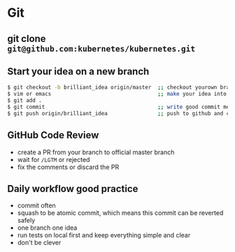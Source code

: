 # Git

## git clone `git@github.com:kubernetes/kubernetes.git`

## Start your idea on a new branch

```bash
$ git checkout -b brilliant_idea origin/master  ;; checkout yourown branch from master to work on
$ vim or emacs                                  ;; make your idea into realiaty
$ git add .
$ git commit                                    ;; write good commit message will make you PR better reviewed
$ git push origin/brilliant_idea                ;; push to github and create PR
```

## GitHub Code Review

- create a PR from your branch to official master branch
- wait for `/LGTM` or rejected
- fix the comments or discard the PR

## Daily workflow good practice

- commit often
- squash to be atomic commit, which means this commit can be reverted safely
- one branch one idea
- run tests on local first and keep everything simple and clear
- don't be clever
